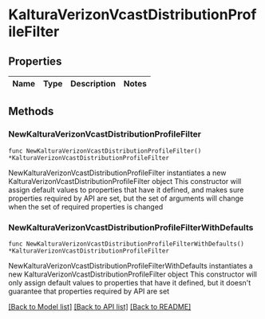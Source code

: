 # KalturaVerizonVcastDistributionProfileFilter

## Properties

Name | Type | Description | Notes
------------ | ------------- | ------------- | -------------

## Methods

### NewKalturaVerizonVcastDistributionProfileFilter

`func NewKalturaVerizonVcastDistributionProfileFilter() *KalturaVerizonVcastDistributionProfileFilter`

NewKalturaVerizonVcastDistributionProfileFilter instantiates a new KalturaVerizonVcastDistributionProfileFilter object
This constructor will assign default values to properties that have it defined,
and makes sure properties required by API are set, but the set of arguments
will change when the set of required properties is changed

### NewKalturaVerizonVcastDistributionProfileFilterWithDefaults

`func NewKalturaVerizonVcastDistributionProfileFilterWithDefaults() *KalturaVerizonVcastDistributionProfileFilter`

NewKalturaVerizonVcastDistributionProfileFilterWithDefaults instantiates a new KalturaVerizonVcastDistributionProfileFilter object
This constructor will only assign default values to properties that have it defined,
but it doesn't guarantee that properties required by API are set


[[Back to Model list]](../README.md#documentation-for-models) [[Back to API list]](../README.md#documentation-for-api-endpoints) [[Back to README]](../README.md)


